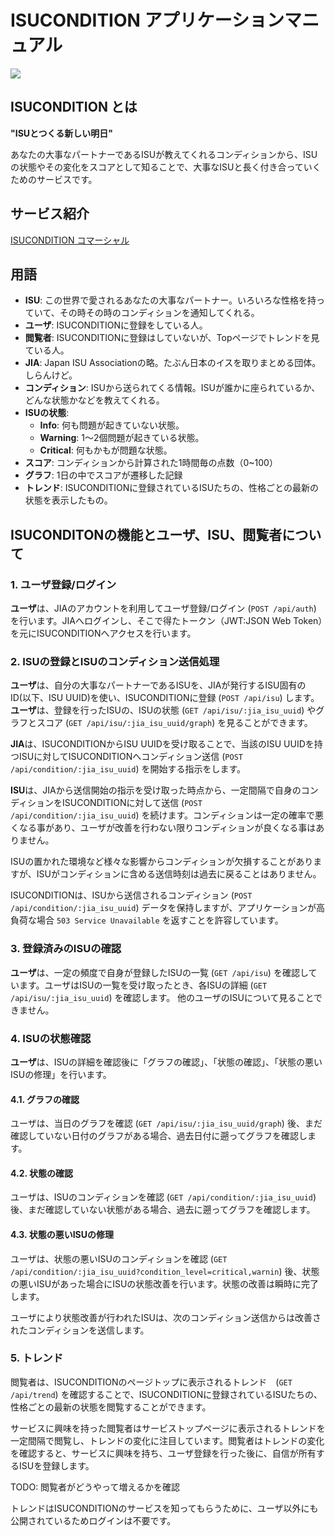 # ISUCONDITION アプリケーションマニュアル

![](https://s3-ap-northeast-1.amazonaws.com/hackmd-jp1/uploads/upload_f7b1f89768906f3a6d8280f4814af567.png)


## ISUCONDITION とは

**"ISUとつくる新しい明日"**

あなたの大事なパートナーであるISUが教えてくれるコンディションから、ISUの状態やその変化をスコアとして知ることで、大事なISUと長く付き合っていくためのサービスです。

## サービス紹介

[ISUCONDITION コマーシャル](リンク)

## 用語

- **ISU**: この世界で愛されるあなたの大事なパートナー。いろいろな性格を持っていて、その時その時のコンディションを通知してくれる。
- **ユーザ**: ISUCONDITIONに登録をしている人。
- **閲覧者**: ISUCONDITIONに登録はしていないが、Topページでトレンドを見ている人。
- **JIA**: Japan ISU Associationの略。たぶん日本のイスを取りまとめる団体。しらんけど。
- **コンディション**: ISUから送られてくる情報。ISUが誰かに座られているか、どんな状態かなどを教えてくれる。
- **ISUの状態**: 
    - **Info**: 何も問題が起きていない状態。
    - **Warning**: 1〜2個問題が起きている状態。
    - **Critical**: 何もかもが問題な状態。
- **スコア**: コンディションから計算された1時間毎の点数（0~100）
- **グラフ**: 1日の中でスコアが遷移した記録
- **トレンド**: ISUCONDITIONに登録されているISUたちの、性格ごとの最新の状態を表示したもの。

## ISUCONDITONの機能とユーザ、ISU、閲覧者について

### 1. ユーザ登録/ログイン

**ユーザ**は、JIAのアカウントを利用してユーザ登録/ログイン (`POST /api/auth`) を行います。JIAへログインし、そこで得たトークン（JWT:JSON Web Token）を元にISUCONDITIONへアクセスを行います。

### 2. ISUの登録とISUのコンディション送信処理

**ユーザ**は、自分の大事なパートナーであるISUを、JIAが発行するISU固有のID(以下、ISU UUID)を使い、ISUCONDITIONに登録 (`POST /api/isu`) します。**ユーザ**は、登録を行ったISUの、ISUの状態 (`GET /api/isu/:jia_isu_uuid`) やグラフとスコア (`GET /api/isu/:jia_isu_uuid/graph`) を見ることができます。

**JIA**は、ISUCONDITIONからISU UUIDを受け取ることで、当該のISU UUIDを持つISUに対してISUCONDITIONへコンディション送信 (`POST /api/condition/:jia_isu_uuid`) を開始する指示をします。

**ISU**は、JIAから送信開始の指示を受け取った時点から、一定間隔で自身のコンディションをISUCONDITIONに対して送信 (`POST /api/condition/:jia_isu_uuid`) を続けます。コンディションは一定の確率で悪くなる事があり、ユーザが改善を行わない限りコンディションが良くなる事はありません。

ISUの置かれた環境など様々な影響からコンディションが欠損することがありますが、ISUがコンディションに含める送信時刻は過去に戻ることはありません。

ISUCONDITIONは、ISUから送信されるコンディション (`POST /api/condition/:jia_isu_uuid`) データを保持しますが、アプリケーションが高負荷な場合 `503 Service Unavailable` を返すことを許容しています。

### 3. 登録済みのISUの確認

**ユーザ**は、一定の頻度で自身が登録したISUの一覧 (`GET /api/isu`) を確認しています。ユーザはISUの一覧を受け取ったとき、各ISUの詳細 (`GET /api/isu/:jia_isu_uuid`) を確認します。
他のユーザのISUについて見ることできません。

### 4. ISUの状態確認

**ユーザ**は、ISUの詳細を確認後に「グラフの確認」、「状態の確認」、「状態の悪いISUの修理」を行います。

#### 4.1. グラフの確認

ユーザは、当日のグラフを確認 (`GET /api/isu/:jia_isu_uuid/graph`) 後、まだ確認していない日付のグラフがある場合、過去日付に遡ってグラフを確認します。

#### 4.2. 状態の確認

ユーザは、ISUのコンディションを確認 (`GET /api/condition/:jia_isu_uuid`) 後、まだ確認していない状態がある場合、過去に遡ってグラフを確認します。

#### 4.3. 状態の悪いISUの修理

ユーザは、状態の悪いISUのコンディションを確認 (`GET /api/condition/:jia_isu_uuid?condition_level=critical,warnin`) 後、状態の悪いISUがあった場合にISUの状態改善を行います。状態の改善は瞬時に完了します。

ユーザにより状態改善が行われたISUは、次のコンディション送信からは改善されたコンディションを送信します。

### 5. トレンド

閲覧者は、ISUCONDITIONのページトップに表示されるトレンド　(`GET /api/trend`) を確認することで、ISUCONDITIONに登録されているISUたちの、性格ごとの最新の状態を閲覧することができます。

サービスに興味を持った閲覧者はサービストップページに表示されるトレンドを一定間隔で閲覧し、トレンドの変化に注目しています。閲覧者はトレンドの変化を確認すると、サービスに興味を持ち、ユーザ登録を行った後に、自信が所有するISUを登録します。

TODO: 閲覧者がどうやって増えるかを確認

トレンドはISUCONDITIONのサービスを知ってもらうために、ユーザ以外にも公開されているためログインは不要です。
